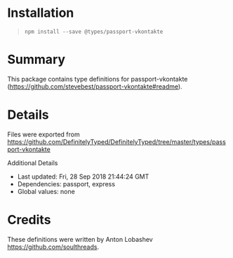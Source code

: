 # Installation
> `npm install --save @types/passport-vkontakte`

# Summary
This package contains type definitions for passport-vkontakte (https://github.com/stevebest/passport-vkontakte#readme).

# Details
Files were exported from https://github.com/DefinitelyTyped/DefinitelyTyped/tree/master/types/passport-vkontakte

Additional Details
 * Last updated: Fri, 28 Sep 2018 21:44:24 GMT
 * Dependencies: passport, express
 * Global values: none

# Credits
These definitions were written by Anton Lobashev <https://github.com/soulthreads>.
